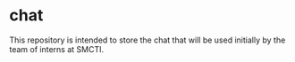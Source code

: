 # chat
This repository is intended to store the chat that will be used initially by the team of interns at SMCTI. 

